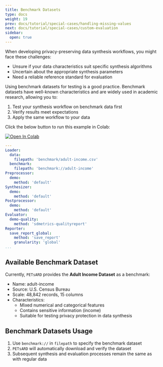 ```yaml
---
title: Benchmark Datasets
type: docs
weight: 19
prev: docs/tutorial/special-cases/handling-missing-values
next: docs/tutorial/special-cases/custom-evaluation
sidebar:
  open: true
---
```



When developing privacy-preserving data synthesis workflows, you might face these challenges:
  - Unsure if your data characteristics suit specific synthesis algorithms
  - Uncertain about the appropriate synthesis parameters
  - Need a reliable reference standard for evaluation

Using benchmark datasets for testing is a good practice. Benchmark datasets have well-known characteristics and are widely used in academic research, allowing you to:
  1. Test your synthesis workflow on benchmark data first
  2. Verify results meet expectations
  3. Apply the same workflow to your data

Click the below button to run this example in Colab:

[![Open In Colab](https://colab.research.google.com/assets/colab-badge.svg)](https://colab.research.google.com/github/nics-tw/petsard/blob/main/demo/benchmark-datasets.ipynb)

```yaml
---
Loader:
  data:
    filepath: 'benchmark/adult-income.csv'
  benchmark:
    filepath: 'benchmark://adult-income'
Preprocessor:
  demo:
    method: 'default'
Synthesizer:
  demo:
    method: 'default'
Postprocessor:
  demo:
    method: 'default'
Evaluator:
  demo-quality:
    method: 'sdmetrics-qualityreport'
Reporter:
  save_report_global:
    method: 'save_report'
    granularity: 'global'
...
```

## Available Benchmark Dataset

Currently, `PETsARD` provides the **Adult Income Dataset** as a benchmark:

  - Name: adult-income
  - Source: U.S. Census Bureau
  - Scale: 48,842 records, 15 columns
  - Characteristics:
    - Mixed numerical and categorical features
    - Contains sensitive information (income)
    - Suitable for testing privacy protection in data synthesis

## Benchmark Datasets Usage

  1. Use `benchmark://` in `filepath` to specify the benchmark dataset
  2. `PETsARD` will automatically download and verify the dataset
  3. Subsequent synthesis and evaluation processes remain the same as with regular data